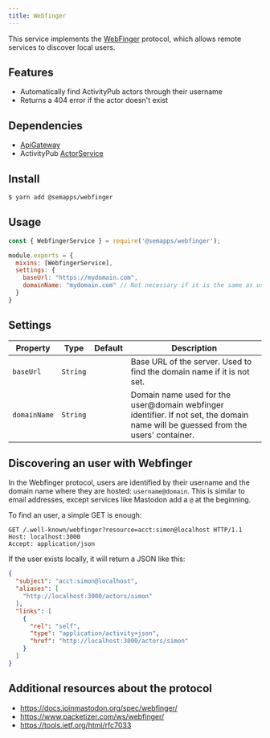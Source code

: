```yaml
---
title: Webfinger
---
```


This service implements the [WebFinger](https://en.wikipedia.org/wiki/WebFinger) protocol, which allows remote services to discover local users.

## Features

- Automatically find ActivityPub actors through their username
- Returns a 404 error if the actor doesn't exist

## Dependencies

- [ApiGateway](https://moleculer.services/docs/0.14/moleculer-web.html)
- ActivityPub [ActorService](activitypub/index.md)

## Install

```bash
$ yarn add @semapps/webfinger
```

## Usage

```js
const { WebfingerService } = require('@semapps/webfinger');

module.exports = {
  mixins: [WebfingerService],
  settings: {
    baseUrl: "https://mydomain.com",
    domainName: "mydomain.com" // Not necessary if it is the same as usersContainer
  }
}
```

## Settings

| Property     | Type      | Default | Description                                                                                                                       |
|--------------|-----------|---------|-----------------------------------------------------------------------------------------------------------------------------------|
| `baseUrl`    | `String`  |         | Base URL of the server. Used to find the domain name if it is not set.                                                            |
| `domainName` | `String`  |         | Domain name used for the user@domain webfinger identifier. If not set, the domain name will be guessed from the users' container. |

## Discovering an user with Webfinger

In the Webfinger protocol, users are identified by their username and the domain name where they are hosted: `username@domain`. This is similar to email addresses, except services like Mastodon add a `@` at the beginning.

To find an user, a simple GET is enough:

```
GET /.well-known/webfinger?resource=acct:simon@localhost HTTP/1.1
Host: localhost:3000
Accept: application/json
```

If the user exists locally, it will return a JSON like this:

```json
{
  "subject": "acct:simon@localhost",
  "aliases": [
    "http://localhost:3000/actors/simon"
  ],
  "links": [
    {
      "rel": "self",
      "type": "application/activity+json",
      "href": "http://localhost:3000/actors/simon"
    }
  ]
}
```

## Additional resources about the protocol

- https://docs.joinmastodon.org/spec/webfinger/
- https://www.packetizer.com/ws/webfinger/
- https://tools.ietf.org/html/rfc7033
